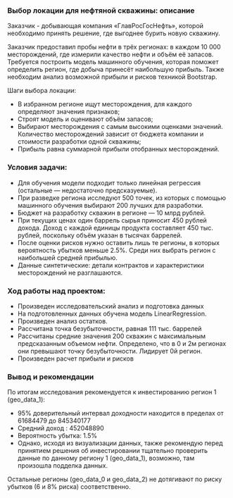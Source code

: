 ### Выбор локации для нефтяной скважины: описание
Заказчик - добывающая компания «ГлавРосГосНефть», которой необходимо принять решение, где выгоднее бурить новую скважину.

Заказчик предоставил пробы нефти в трёх регионах: в каждом 10 000 месторождений, где измерили качество нефти и объём её запасов. Требуется построить модель машинного обучения, которая поможет определить регион, где добыча принесёт наибольшую прибыль. Также необходим анализ возможной прибыли и рисков техникой Bootstrap.

Шаги выбора локации:

- В избранном регионе ищут месторождения, для каждого определяют значения признаков;
- Строят модель и оценивают объём запасов;
- Выбирают месторождения с самым высокими оценками значений. Количество месторождений зависит от бюджета компании и стоимости разработки одной скважины;
- Прибыль равна суммарной прибыли отобранных месторождений.

### Условия задачи:

- Для обучения модели подходит только линейная регрессия (остальные — недостаточно предсказуемые).
- При разведке региона исследуют 500 точек, из которых с помощью машинного обучения выбирают 200 лучших для разработки.
- Бюджет на разработку скважин в регионе — 10 млрд рублей.
- При текущих ценах один баррель сырья приносит 450 рублей дохода. Доход с каждой единицы продукта составляет 450 тыс. рублей, поскольку объём указан в тысячах баррелей.
- После оценки рисков нужно оставить лишь те регионы, в которых вероятность убытков меньше 2.5%. Среди них выбрать регион с наибольшей средней прибылью.
- Данные синтетические: детали контрактов и характеристики месторождений не разглашаются.

### Ход работы над проектом:
- Произведен исследовательский анализ и подготовка данных
- На подготовленных данных обучена модель LinearRegression. 
- Произведен анализ остатков.
- Рассчитана точка безубыточности, равная 111 тыс. баррелей
- Рассчитаны средние значения 200 скважин с максимальным предсказанным объемом нефти. Определено, что в 0 и 2м регионах они превышают точку безубыточности. Лидирует 0й регион.
- Произведен расчет прибыли и рисков

### Вывод и рекомендации
По итогам исследования рекомендуется к инвестированию регион 1 (geo_data_1):

- 95% доверительный интервал доходности находится в пределах от 61684479 до 845340177
- Средний доход : 452048890
- Вероятность убытка: 1.5%
- Однако, исходя из визуализации данных, также рекомендую перед принятием решения об инвестировании тщательно проверить данные по данному региону 1 (geo_data_1), возможно, там произошла подделка данных.

Остальные регионы (geo_data_0 и geo_data_2) не дотягивают по риску убытков (6 и 8% риска) соответственно.

